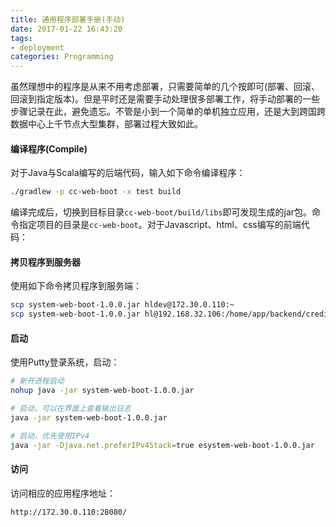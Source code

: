 ```yaml
---
title: 通用程序部署手册(手动)
date: 2017-01-22 16:43:20
tags:
- deployment
categories: Programming
---
```


虽然理想中的程序是从来不用考虑部署，只需要简单的几个按即可(部署、回滚、回滚到指定版本)。但是平时还是需要手动处理很多部署工作，将手动部署的一些步骤记录在此，避免遗忘。不管是小到一个简单的单机独立应用，还是大到跨国跨数据中心上千节点大型集群，部署过程大致如此。

<!-- more -->

#### 编译程序(Compile)

对于Java与Scala编写的后端代码，输入如下命令编译程序：

```Bash
./gradlew -p cc-web-boot -x test build
```

编译完成后，切换到目标目录`cc-web-boot/build/libs`即可发现生成的jar包。命令指定项目的目录是`cc-web-boot`。对于Javascript、html、css编写的前端代码：

#### 拷贝程序到服务器

使用如下命令拷贝程序到服务端：

```Bash
scp system-web-boot-1.0.0.jar hldev@172.30.0.110:~
scp system-web-boot-1.0.0.jar hl@192.168.32.106:/home/app/backend/credit-system
```

#### 启动

使用Putty登录系统，启动：

```Bash
# 新开进程启动
nohup java -jar system-web-boot-1.0.0.jar

# 启动，可以在界面上查看输出日志
java -jar system-web-boot-1.0.0.jar

# 启动，优先使用IPv4
java -jar -Djava.net.preferIPv4Stack=true esystem-web-boot-1.0.0.jar
```

#### 访问

访问相应的应用程序地址：

```
http://172.30.0.110:28080/
```
